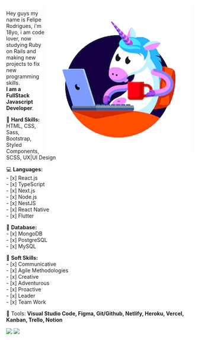 <img src="./unicornImage.png" min-width="400px" max-width="400px" width="400px" align="right" alt="Felipe cartoon">

<p align="left"> 
  Hey guys my name is Felipe Rodrigues, i'm 18yo, i am code lover, now studying Ruby on Rails and making new projects to fix new programming skills.<br>
  <strong>I am a FullStack Javascript Developer</strong>.<br>
</p>

<p align="left">
  🌈 <strong>Hard Skills:</strong><br>
    HTML, CSS, Sass, Bootstrap, Styled Components, SCSS, UX|UI Design
  <br>
  
  💻 <strong>Languages:</strong><br>
      - [x] React.js<br>
      - [x] TypeScript<br>
      - [x] Next.js<br>
      - [x] Node.js<br>
      - [x] NestJS<br>
      - [x] React Native<br>
      - [x] Flutter<br> 

  💾 <strong>Database:</strong><br>
      - [x] MongoDB<br>
      - [x] PostgreSQL<br>
      - [x] MySQL<br>
</p>

<p align="left">
  🦄 <strong>Soft Skills:</strong><br>
      - [x] Communicative<br>
      - [x] Agile Methodologies<br>
      - [x] Creative<br>
      - [x] Adventurous<br>
      - [x] Proactive<br>
      - [x] Leader<br>
      - [x] Team Work<br> 
</p>

<p align="left">
  💼 Tools: <strong>Visual Studio Code, Figma, Git/Github, Netlify, Heroku, Vercel, Kanban, Trello, Notion</strong>
</p>

<p align="left">
  <a href="mailto:feliper.silva011@gmail.com" alt="Gmail">
  <img src="https://img.shields.io/badge/-Gmail-FF0000?style=flat-square&labelColor=FF0000&logo=gmail&logoColor=white&link=feliper.silva011@gmail.com" /></a>

  <a href="https://www.linkedin.com/in/felipe-rodrigues-191b79201/" alt="Linkedin">
  <img src="https://img.shields.io/badge/-Linkedin-0e76a8?style=flat-square&logo=Linkedin&logoColor=white&link=https://www.linkedin.com/in/felipe-rodrigues-191b79201/" /></a>
</p>  
